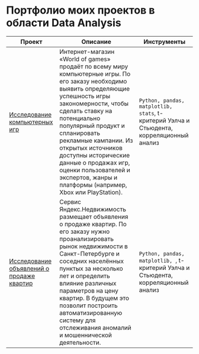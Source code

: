 # Портфолио моих проектов в области Data Analysis

| Проект | Описание | Инструменты |
|----------------|---------|----------------|
| [Исследование компьютерных игр](https://github.com/OlegDze/public/blob/main/Computer_games_analysis.ipynb) | Интернет-магазин «World of games» продаёт по всему миру компьютерные игры. По его заказу необходимо выявить определяющие успешность игры закономерности, чтобы сделать ставку на потенциально популярный продукт и спланировать рекламные кампании. Из открытых источников доступны исторические данные о продажах игр, оценки пользователей и экспертов, жанры и платформы (например, Xbox или PlayStation). | `Python, pandas, matplotlib, stats`, t-критерий Уэлча и Стьюдента, корреляционный анализ|
| [Исследование объявлений о продаже квартир](https://github.com/OlegDze/public/blob/main/Computer_games_analysis.ipynb) | Сервис Яндекс.Недвижимость размещает объявления о продаже квартир. По его заказу нужно проанализировать рынок недвижимости в Санкт-Петербурге и соседних населённых пунктых за несколько лет и определить влияние различных параметров на цену квартир. В будущем это позволит построить автоматизированную систему для отслеживания аномалий и мошеннической деятельности. | `Python, pandas, matplotlib, `, t-критерий Уэлча и Стьюдента, корреляционный анализ|
